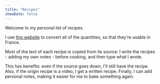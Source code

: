 ```yaml
---
title: "Recipes"
showDate: false
---
```


Welcome to my personal list of recipes.

I use [this website](https://www.myparisiankitchen.com/en/conversions-and-measures/) to convert all of the quantities, so that they're usable in France.

Most of the text of each recipe is copied from its source: I write the recipes - adding my own notes - before cooking, and then type what I wrote.

This has benefits: even if the source goes down, I'll still have the recipe. Also, if the origin recipe is a video, I get a written recipe. Finally, I can add personal notes, making it easier for me to bake something again.

